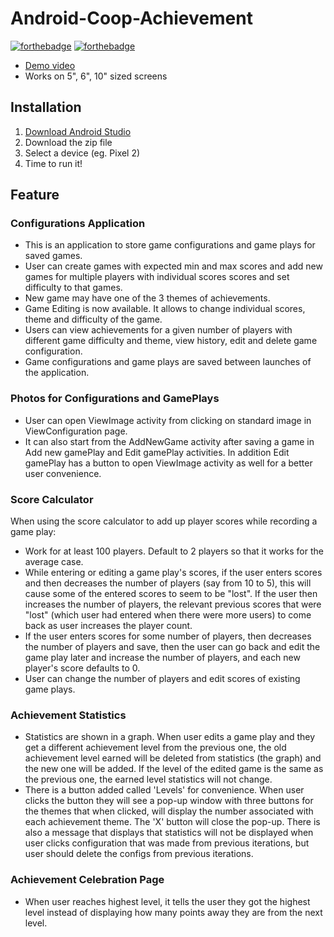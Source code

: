 # Android-Coop-Achievement
[![forthebadge](http://forthebadge.com/images/badges/made-with-java.svg)](http://forthebadge.com)
[![forthebadge](http://forthebadge.com/images/badges/built-with-love.svg)](http://forthebadge.com)
- [Demo video](https://youtu.be/c3wQJ9Rmlvk)
- Works on 5", 6", 10" sized screens

## Installation
1. [Download Android Studio](https://developer.android.com/studio)
2. Download the zip file
3. Select a device (eg. Pixel 2)
4. Time to run it!

## Feature
### Configurations Application
- This is an application to store game configurations and game plays for saved games.
- User can create games with expected min and max scores and add new games for multiple players with individual scores scores and set difficulty to that games.
- New game may have one of the 3 themes of achievements.
- Game Editing is now available. It allows to change individual scores, theme and difficulty of the game.
- Users can view achievements for a given number of players with different game difficulty and theme, view history, edit and delete game configuration.
- Game configurations and game plays are saved between launches of the application.

### Photos for Configurations and GamePlays
- User can open ViewImage activity from clicking on standard image in ViewConfiguration page.
- It can also start from the AddNewGame activity after saving a game in Add new gamePlay and Edit gamePlay activities. In addition Edit gamePlay has a button to open ViewImage activity as well for a better user convenience.

### Score Calculator
When using the score calculator to add up player scores while recording a game play:
- Work for at least 100 players. Default to 2 players so that it works for the average case. 
- While entering or editing a game play's scores, if the user enters scores and then decreases the number of players (say from 10 to 5), this will cause some of the entered scores to seem to be "lost". If the user then increases the number of players, the relevant previous scores that were "lost" (which user had entered when there were more users) to come back as user increases the player count.
- If the user enters scores for some number of players, then decreases the number of players and save, then the user can go back and edit the game play later and increase the number of players, and each new player's score defaults to 0. 
- User can change the number of players and edit scores of existing game plays.

### Achievement Statistics
- Statistics are shown in a graph. When user edits a game play and they get a different achievement level from the previous one, the old achievement level earned will be deleted from statistics (the graph) and the new one will be added. If the level of the edited game is the same as the previous one, the earned level statistics will not change.
- There is a button added called 'Levels' for convenience. When user clicks the button they will see a pop-up window with three buttons for the themes that when clicked, will display the number associated with each achievement theme. The 'X' button will close the pop-up. There is also a message that displays that statistics will not be displayed when user clicks configuration that was made from previous iterations, but user should delete the configs from previous iterations.

### Achievement Celebration Page
- When user reaches highest level, it tells the user they got the highest level instead of displaying how many points away they are from the next level.

